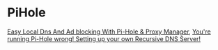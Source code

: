 # PiHole
[Easy Local Dns And Ad blocking With Pi-Hole &amp; Proxy Manager](https://youtu.be/Fhv-fziAwXM), [You're running Pi-Hole wrong! Setting up your own Recursive DNS Server!](https://youtu.be/FnFtWsZ8IP0)
